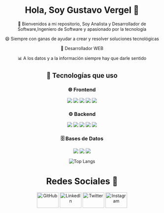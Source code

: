 <div align="center">

# **Hola, Soy Gustavo Vergel** 👋  

💬 Bienvenidos a mi repositorio, Soy Analista y Desarrollador de Software,Ingeniero de Software y apasionado por la tecnología  

 😄 Siempre con ganas de ayudar a crear y resolver soluciones tecnológicas  

 🚀 Desarrollador WEB  

 📊 A los datos y a la información siempre hay que darle sentido

 ## 🚀 Tecnologías que uso  

 

<div align="center">

### 🌐 Frontend  
<img src="https://img.shields.io/badge/-HTML5-E34F26?style=for-the-badge&logo=html5&logoColor=white">
<img src="https://img.shields.io/badge/-CSS3-1572B6?style=for-the-badge&logo=css3&logoColor=white">
<img src="https://img.shields.io/badge/-JavaScript-F7DF1E?style=for-the-badge&logo=javascript&logoColor=black">
<img src="https://img.shields.io/badge/-React-61DAFB?style=for-the-badge&logo=react&logoColor=black">
<img src="https://img.shields.io/badge/-WordPress-21759B?style=for-the-badge&logo=wordpress&logoColor=white">

### ⚙️ Backend  
<img src="https://img.shields.io/badge/-Node.js-43853D?style=for-the-badge&logo=node.js&logoColor=white">
<img src="https://img.shields.io/badge/-Java-007396?style=for-the-badge&logo=java&logoColor=white">
<img src="https://img.shields.io/badge/-Python-3776AB?style=for-the-badge&logo=python&logoColor=white">
<img src="https://img.shields.io/badge/-Azure-0089D6?style=for-the-badge&logo=microsoft-azure&logoColor=white">
<img src="https://img.shields.io/badge/-Salesforce-00A1E0?style=for-the-badge&logo=salesforce&logoColor=white">

### 🗄️ Bases de Datos  
<img src="https://img.shields.io/badge/-MySQL-4479A1?style=for-the-badge&logo=mysql&logoColor=white">
<img src="https://img.shields.io/badge/-MongoDB-47A248?style=for-the-badge&logo=mongodb&logoColor=white">
<img src="https://img.shields.io/badge/-Power%20BI-F2C811?style=for-the-badge&logo=power-bi&logoColor=black">

</div>


![Top Langs](https://github-readme-stats.vercel.app/api/top-langs/?username=tavovergel&layout=compact&langs_count=8&theme=tokyonight)


</div>

<div align="center">

# **Redes Sociales** 👋
<p align="center" position="space-around">
  <img src="https://cdn.jsdelivr.net/gh/devicons/devicon/icons/github/github-original.svg" width="70" height="50" title="GitHub"/>
  <img src="https://cdn.jsdelivr.net/gh/devicons/devicon/icons/linkedin/linkedin-original.svg" width="70" height="50" title="LinkedIn"/>
  <img src="https://cdn.jsdelivr.net/gh/devicons/devicon/icons/twitter/twitter-original.svg" width="70" height="50" title="Twitter"/>
  <img src="https://cdn.jsdelivr.net/gh/devicons/devicon/icons/instagram/instagram-original.svg" width="70" height="50" title="Instagram"/>
</p>

<!--
**tavovergel/Tavovergel** is a ✨ _special_ ✨ repository because its `README.md` (this file) appears on your GitHub profile.

Here are some ideas to get you started:

- 🔭 I’m currently working on ...
- 🌱 I’m currently learning ...
- 👯 I’m looking to collaborate on ...
- 🤔 I’m looking for help with ...
- 💬 Ask me about ...
- 📫 How to reach me: ...
- 😄 Pronouns: ...
- ⚡ Fun fact: ...
-->
